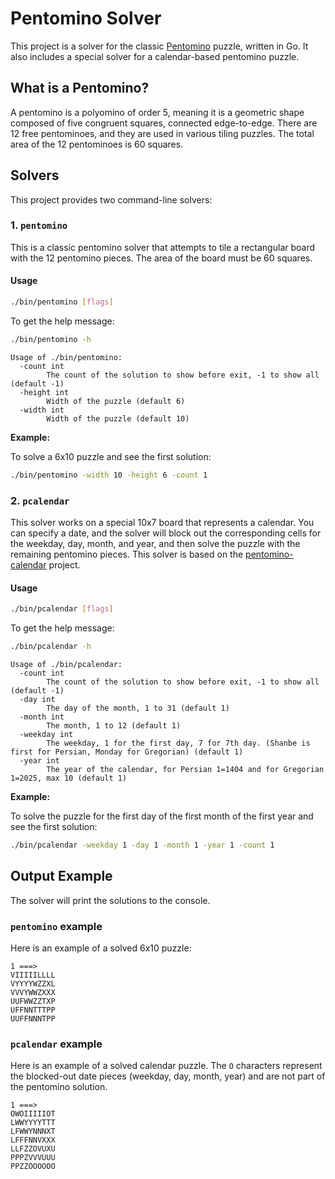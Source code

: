 # Pentomino Solver

This project is a solver for the classic [Pentomino](https://en.wikipedia.org/wiki/Pentomino) puzzle, written in Go. It also includes a special solver for a calendar-based pentomino puzzle.

## What is a Pentomino?

A pentomino is a polyomino of order 5, meaning it is a geometric shape composed of five congruent squares, connected edge-to-edge. There are 12 free pentominoes, and they are used in various tiling puzzles. The total area of the 12 pentominoes is 60 squares.

## Solvers

This project provides two command-line solvers:

### 1. `pentomino`

This is a classic pentomino solver that attempts to tile a rectangular board with the 12 pentomino pieces. The area of the board must be 60 squares.

#### Usage

```bash
./bin/pentomino [flags]
```

To get the help message:

```bash
./bin/pentomino -h
```

```
Usage of ./bin/pentomino:
  -count int
    	The count of the solution to show before exit, -1 to show all (default -1)
  -height int
    	Width of the puzzle (default 6)
  -width int
    	Width of the puzzle (default 10)
```

**Example:**

To solve a 6x10 puzzle and see the first solution:

```bash
./bin/pentomino -width 10 -height 6 -count 1
```

### 2. `pcalendar`

This solver works on a special 10x7 board that represents a calendar. You can specify a date, and the solver will block out the corresponding cells for the weekday, day, month, and year, and then solve the puzzle with the remaining pentomino pieces. This solver is based on the [pentomino-calendar](https://github.com/fzerorubigd/pentomino-calendar) project.

#### Usage

```bash
./bin/pcalendar [flags]
```

To get the help message:

```bash
./bin/pcalendar -h
```

```
Usage of ./bin/pcalendar:
  -count int
    	The count of the solution to show before exit, -1 to show all (default -1)
  -day int
    	The day of the month, 1 to 31 (default 1)
  -month int
    	The month, 1 to 12 (default 1)
  -weekday int
    	The weekday, 1 for the first day, 7 for 7th day. (Shanbe is first for Persian, Monday for Gregorian) (default 1)
  -year int
    	The year of the calendar, for Persian 1=1404 and for Gregorian 1=2025, max 10 (default 1)
```

**Example:**

To solve the puzzle for the first day of the first month of the first year and see the first solution:

```bash
./bin/pcalendar -weekday 1 -day 1 -month 1 -year 1 -count 1
```

## Output Example

The solver will print the solutions to the console.

### `pentomino` example

Here is an example of a solved 6x10 puzzle:

```
1 ===>
VIIIIILLLL
VYYYYWZZXL
VVVYWWZXXX
UUFWWZZTXP
UFFNNTTTPP
UUFFNNNTPP
```

### `pcalendar` example

Here is an example of a solved calendar puzzle. The `O` characters represent the blocked-out date pieces (weekday, day, month, year) and are not part of the pentomino solution.

```
1 ===>
OWOIIIIIOT
LWWYYYYTTT
LFWWYNNNXT
LFFFNNVXXX
LLFZZOVUXU
PPPZVVVUUU
PPZZOOOOOO
```
